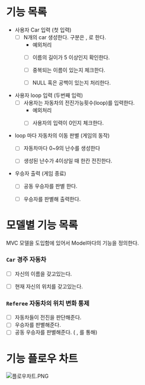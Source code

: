 # 기능 목록

- 사용자 Car 입력 (첫 입력)
  - [ ] N개의 car 생성한다. 구분은 , 로 한다.
    - 예외처리 
    - [ ] 이름의 길이가 5 이상인지 확인한다.
    - [ ] 중복되는 이름이 있는지 체크한다.
    - [ ] NULL 혹은 공백이 있는지 처리한다.


- 사용자 loop 입력 (두번째 입력)
  - [ ] 사용자는 자동차의 전진가능횟수(loop)를 입력한다.
    - 예외처리
    - [ ] 사용자의 입력이 0인지 체크한다.


- loop 마다 자동차의 이동 판별 (게임의 동작)
  - [ ] 자동차마다 0~9의 난수를 생성한다
  - [ ] 생성된 난수가 4이상일 때 한칸 전진한다.


- 우승자 출력 (게임 종료)
  - [ ] 공동 우승자를 판별 한다.
  - [ ] 우승자를 판별해 출력한다.


# 모델별 기능 목록

MVC 모델을 도입함에 있어서 Model마다의 기능을 정의한다.

### `Car` 경주 자동차

- [ ] 자신의 이름을 갖고있는다.
- [ ] 현재 자신의 위치를 갖고있는다.


### `Referee` 자동차의 위치 변화 통제

- [ ] 자동차들이 전진을 판단해준다.
- [ ] 우승자를 판별해준다.
- [ ] 공동 우승자를 판별해준다. ( , 를 통해)

# 기능 플로우 차트

![플로우차트.PNG](..%2F..%2F%ED%94%8C%EB%A1%9C%EC%9A%B0%EC%B0%A8%ED%8A%B8.PNG)